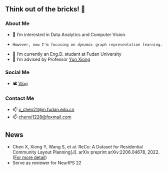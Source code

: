 ## Think out of the bricks! 🤪

### About Me
- 👀 I’m interested in Data Analytics and Computer Vision.
-     However, now I'm focusing on dynamic graph representation learning.
- 🌱 I’m currently an Eng.D. student at Fudan University
- 💞️ I’m advised by Professor [Yun Xiong](https://datascience.fudan.edu.cn/e1/61/c13398a123233/page.htm)

### Social Me
- 📽 [Vlog](https://space.bilibili.com/1556502266)

### Contact Me
- 📫 x_chen21@m.fudan.edu.cn
- 📫 chenxi1228@foxmail.com

## News
- Chen X, Xiong Y, Wang S, et al. ReCo: A Dataset for Residential Community Layout Planning[J]. arXiv preprint arXiv:2206.04678, 2022. ([For more detail](https://github.com/FDUDSDE/ReCo-Dataset))
- Serve as reviewer for NeurIPS 22
